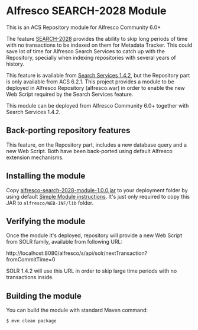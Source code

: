 # Alfresco SEARCH-2028 Module

This is an ACS Repository module for Alfresco Community 6.0+

The feature [SEARCH-2028](https://issues.alfresco.com/jira/browse/SEARCH-2028) provides the ability to skip long periods of time with no transactions to be indexed on them for Metadata Tracker. This could save lot of time for Alfresco Search Services to catch up with the Repository, specially when indexing repositories with several years of history.

This feature is available from [Search Services 1.4.2](https://github.com/Alfresco/SearchServices/tree/1.4.2), but the Repository part is only available from ACS 6.2.1. This project provides a module to be deployed in Alfresco Repository (alfresco.war) in order to enable the new Web Script required by the Search Services feature.

This module can be deployed from Alfresco Community 6.0+ together with Search Services 1.4.2.

## Back-porting repository features

This feature, on the Repository part, includes a new database query and a new Web Script. Both have been back-ported using default Alfresco extension mechanisms.

## Installing the module

Copy [alfresco-search-2028-module-1.0.0.jar]() to your deployment folder by using default [Simple Module instructions](https://docs.alfresco.com/community/concepts/dev-extensions-packaging-techniques-jar-files.html). It's just only required to copy this JAR to `alfresco/WEB-INF/lib` folder.

## Verifying the module

Once the module it's deployed, repository will provide a new Web Script from SOLR family, available from following URL:

http://localhost:8080/alfresco/s/api/solr/nextTransaction?fromCommitTime=0

SOLR 1.4.2 will use this URL in order to skip large time periods with no transactions inside.

## Building the module

You can build the module with standard Maven command:

```
$ mvn clean package
```
